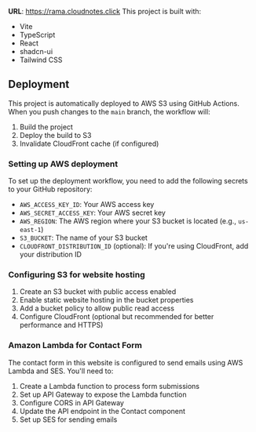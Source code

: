 
**URL**: https://rama.cloudnotes.click
This project is built with:

- Vite
- TypeScript
- React
- shadcn-ui
- Tailwind CSS

## Deployment

This project is automatically deployed to AWS S3 using GitHub Actions. When you push changes to the `main` branch, the workflow will:

1. Build the project
2. Deploy the build to S3
3. Invalidate CloudFront cache (if configured)

### Setting up AWS deployment

To set up the deployment workflow, you need to add the following secrets to your GitHub repository:

- `AWS_ACCESS_KEY_ID`: Your AWS access key
- `AWS_SECRET_ACCESS_KEY`: Your AWS secret key
- `AWS_REGION`: The AWS region where your S3 bucket is located (e.g., `us-east-1`)
- `S3_BUCKET`: The name of your S3 bucket
- `CLOUDFRONT_DISTRIBUTION_ID` (optional): If you're using CloudFront, add your distribution ID

### Configuring S3 for website hosting

1. Create an S3 bucket with public access enabled
2. Enable static website hosting in the bucket properties
3. Add a bucket policy to allow public read access
4. Configure CloudFront (optional but recommended for better performance and HTTPS)

### Amazon Lambda for Contact Form

The contact form in this website is configured to send emails using AWS Lambda and SES. You'll need to:

1. Create a Lambda function to process form submissions
2. Set up API Gateway to expose the Lambda function
3. Configure CORS in API Gateway
4. Update the API endpoint in the Contact component
5. Set up SES for sending emails

